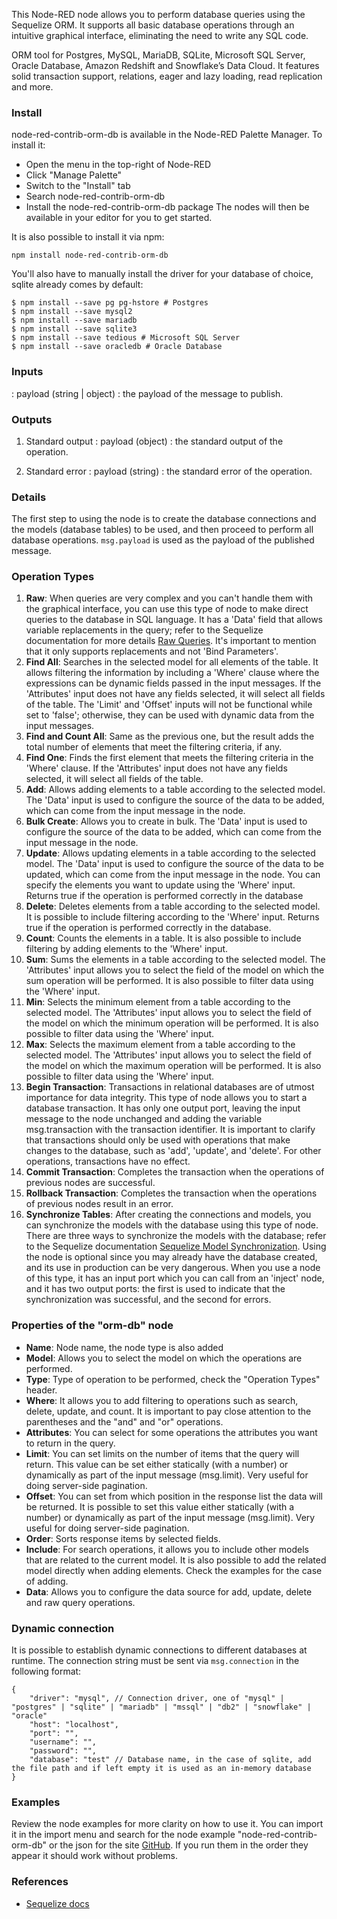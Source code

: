 This Node-RED node allows you to perform database queries using the Sequelize ORM. It supports all basic database operations through an intuitive graphical interface, eliminating the need to write any SQL code.

ORM tool for Postgres, MySQL, MariaDB, SQLite, Microsoft SQL Server, Oracle Database, Amazon Redshift and Snowflake’s Data Cloud. It features solid transaction support, relations, eager and lazy loading, read replication and more.

### Install
node-red-contrib-orm-db is available in the Node-RED Palette Manager. To install it:

* Open the menu in the top-right of Node-RED
* Click "Manage Palette"
* Switch to the "Install" tab
* Search node-red-contrib-orm-db
* Install the node-red-contrib-orm-db package
The nodes will then be available in your editor for you to get started.

It is also possible to install it via npm:
```
npm install node-red-contrib-orm-db
```

You'll also have to manually install the driver for your database of choice, sqlite already comes by default:
```
$ npm install --save pg pg-hstore # Postgres
$ npm install --save mysql2
$ npm install --save mariadb
$ npm install --save sqlite3
$ npm install --save tedious # Microsoft SQL Server
$ npm install --save oracledb # Oracle Database
```

### Inputs

: payload (string | object) :  the payload of the message to publish.


### Outputs

1. Standard output
: payload (object) : the standard output of the operation.

2. Standard error
: payload (string) : the standard error of the operation.

### Details

The first step to using the node is to create the database connections and the models (database tables) to be used, 
and then proceed to perform all database operations.
`msg.payload` is used as the payload of the published message.

### Operation Types
1. **Raw**: When queries are very complex and you can't handle them with the graphical interface, you can use this type of node to make direct queries to the database in SQL language. 
It has a 'Data' field that allows variable replacements in the query; refer to the Sequelize documentation for more details [Raw Queries](https://sequelize.org/docs/v6/core-concepts/raw-queries/). 
It's important to mention that it only supports replacements and not 'Bind Parameters'.
2. **Find All**: Searches in the selected model for all elements of the table. It allows filtering the information by including a 'Where' clause where the expressions can be dynamic fields passed in the input messages. 
If the 'Attributes' input does not have any fields selected, it will select all fields of the table. The 'Limit' and 'Offset' inputs will not be functional while set to 'false'; 
otherwise, they can be used with dynamic data from the input messages.
3. **Find and Count All**: Same as the previous one, but the result adds the total number of elements that meet the filtering criteria, if any.
4. **Find One**: Finds the first element that meets the filtering criteria in the 'Where' clause. If the 'Attributes' input does not have any fields selected, it will select all fields of the table.
5. **Add**: Allows adding elements to a table according to the selected model. The 'Data' input is used to configure the source of the data to be added, which can come from the input message in the node.
6. **Bulk Create**: Allows you to create in bulk. The 'Data' input is used to configure the source of the data to be added, which can come from the input message in the node.
7. **Update**: Allows updating elements in a table according to the selected model. The 'Data' input is used to configure the source of the data to be updated, which can come from the input message in the node. 
You can specify the elements you want to update using the 'Where' input. Returns true if the operation is performed correctly in the database
8. **Delete**: Deletes elements from a table according to the selected model. It is possible to include filtering according to the 'Where' input. Returns true if the operation is performed correctly in the database.
9. **Count**: Counts the elements in a table. It is also possible to include filtering by adding elements to the 'Where' input.
10. **Sum**: Sums the elements in a table according to the selected model. The 'Attributes' input allows you to select the field of the model on which the sum operation will be performed. It is also possible to filter data using the 'Where' input.
11. **Min**: Selects the minimum element from a table according to the selected model. The 'Attributes' input allows you to select the field of the model on which the minimum operation will be performed. It is also possible to filter data using the 'Where' input.
12. **Max**: Selects the maximum element from a table according to the selected model. The 'Attributes' input allows you to select the field of the model on which the maximum operation will be performed. It is also possible to filter data using the 'Where' input.
13. **Begin Transaction**: Transactions in relational databases are of utmost importance for data integrity. This type of node allows you to start a database transaction. 
It has only one output port, leaving the input message to the node unchanged and adding the variable msg.transaction with the transaction identifier. 
It is important to clarify that transactions should only be used with operations that make changes to the database, such as 'add', 'update', and 'delete'. For other operations, transactions have no effect.
14. **Commit Transaction**: Completes the transaction when the operations of previous nodes are successful.
15. **Rollback Transaction**: Completes the transaction when the operations of previous nodes result in an error.
16. **Synchronize Tables**: After creating the connections and models, you can synchronize the models with the database using this type of node. 
There are three ways to synchronize the models with the database; refer to the Sequelize documentation [Sequelize Model Synchronization](https://sequelize.org/docs/v6/core-concepts/model-basics/#model-synchronization). 
Using the node is optional since you may already have the database created, and its use in production can be very dangerous. When you use a node of this type, it has an input port which you can call from an 'inject' node, and it has two output ports: 
the first is used to indicate that the synchronization was successful, and the second for errors.

### Properties of the "orm-db" node

* **Name**: Node name, the node type is also added
* **Model**: Allows you to select the model on which the operations are performed.
* **Type**: Type of operation to be performed, check the "Operation Types" header.
* **Where**: It allows you to add filtering to operations such as search, delete, update, and count. It is important to pay close attention to the parentheses and the "and" and "or" operations.
* **Attributes**: You can select for some operations the attributes you want to return in the query.
* **Limit**: You can set limits on the number of items that the query will return. This value can be set either statically (with a number) or dynamically as part of the input message (msg.limit). Very useful for doing server-side pagination.
* **Offset**: You can set from which position in the response list the data will be returned. It is possible to set this value either statically (with a number) or dynamically as part of the input message (msg.limit). Very useful for doing server-side pagination.
* **Order**: Sorts response items by selected fields.
* **Include**: For search operations, it allows you to include other models that are related to the current model. It is also possible to add the related model directly when adding elements. Check the examples for the case of adding.
* **Data**:  Allows you to configure the data source for add, update, delete and raw query operations.

### Dynamic connection

It is possible to establish dynamic connections to different databases at runtime. The connection string must be sent via `msg.connection` in the following format:
```
{
    "driver": "mysql", // Connection driver, one of "mysql" | "postgres" | "sqlite" | "mariadb" | "mssql" | "db2" | "snowflake" | "oracle"
    "host": "localhost",
    "port": "",
    "username": "",
    "password": "",
    "database": "test" // Database name, in the case of sqlite, add the file path and if left empty it is used as an in-memory database
}
```

### Examples

Review the node examples for more clarity on how to use it. You can import it in the import menu and search for the node example "node-red-contrib-orm-db" or the json for the site [GitHub](https://github.com/asielh1n1/node-red-contrib-orm-db/blob/main/examples/example.json).
If you run them in the order they appear it should work without problems.

### References

 - [Sequelize docs](https://sequelize.org/docs/v6/getting-started/)